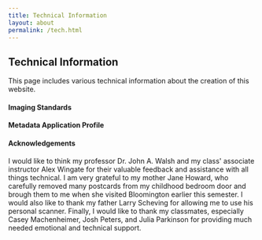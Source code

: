 ```yaml
---
title: Technical Information
layout: about
permalink: /tech.html
---
```


## Technical Information

This page includes various technical information about the creation of this website.

#### Imaging Standards

#### Metadata Application Profile

#### Acknowledgements

I would like to think my professor Dr. John A. Walsh and my class' associate instructor Alex Wingate for their valuable feedback and assistance with all things technical. I am very grateful to my mother Jane Howard, who carefully removed many postcards from my childhood bedroom door and brough them to me when she visited Bloomington earlier this semester. I would also like to thank my father Larry Scheving for allowing me to use his personal scanner. Finally, I would like to thank my classmates, especially Casey Machenheimer, Josh Peters, and Julia Parkinson for providing much needed emotional and technical support.
